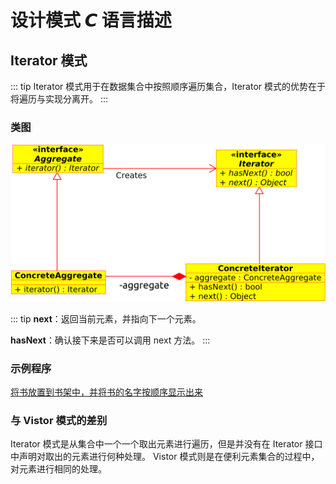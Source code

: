 # 设计模式 𝘾 语言描述

## Iterator 模式

::: tip
Iterator 模式用于在数据集合中按照顺序遍历集合，Iterator 模式的优势在于将遍历与实现分离开。
:::

### 类图

![iterator](../.vuepress/public/images/cs/design_pattern/iterator.png)

::: tip
**next**：返回当前元素，并指向下一个元素。

**hasNext**：确认接下来是否可以调用 next 方法。
:::

### 示例程序

[将书放置到书架中，并将书的名字按顺序显示出来](https://github.com/suda-morris/CDesignPattern/blob/master/Iterator/)

### 与 Vistor 模式的差别
Iterator 模式是从集合中一个一个取出元素进行遍历，但是并没有在 Iterator 接口中声明对取出的元素进行何种处理。
Vistor 模式则是在便利元素集合的过程中，对元素进行相同的处理。